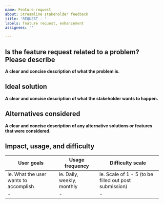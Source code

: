 ```yaml
---
name: Feature request
about: Streamline stakeholder feedback
title: 'REQUEST - '
labels: feature request, enhancement
assignees: ''

---
```


## Is the feature request related to a problem? Please describe

**A clear and concise description of what the problem is.**  

## Ideal solution

**A clear and concise description of what the stakeholder wants to happen.**  

## Alternatives considered

**A clear and concise description of any alternative solutions or features that were considered.**  

## Impact, usage, and difficulty

| User goals                            | Usage frequency            | Difficulty scale                                      |
| ------------------------------------- | -------------------------- | ----------------------------------------------------- |
| ie. What the user wants to accomplish | ie. Daily, weekly, monthly | ie. Scale of 1 - 5 (to be filled out post submission) |
| -                                     | -                          | -                                                     |
